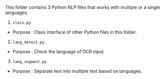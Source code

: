 This folder contains 3 Python NLP files that works with multiple or a single languages.
1.  `class.py`
-   Purpose : Class interface of other Python files in this folder.
2.  `lang_detect.py`
-   Purpose : Check the language of OCR input.
3.  `lang_segment.py`
-   Purpose : Separate text into multiple text based on languages.
